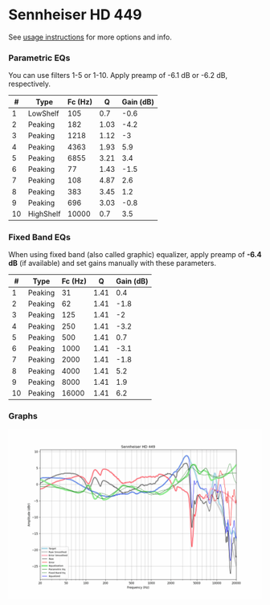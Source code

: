 # Sennheiser HD 449
See [usage instructions](https://github.com/jaakkopasanen/AutoEq#usage) for more options and info.

### Parametric EQs
You can use filters 1-5 or 1-10. Apply preamp of -6.1 dB or -6.2 dB, respectively.

|   # | Type      |   Fc (Hz) |    Q |   Gain (dB) |
|-----|-----------|-----------|------|-------------|
|   1 | LowShelf  |       105 | 0.7  |        -0.6 |
|   2 | Peaking   |       182 | 1.03 |        -4.2 |
|   3 | Peaking   |      1218 | 1.12 |        -3   |
|   4 | Peaking   |      4363 | 1.93 |         5.9 |
|   5 | Peaking   |      6855 | 3.21 |         3.4 |
|   6 | Peaking   |        77 | 1.43 |        -1.5 |
|   7 | Peaking   |       108 | 4.87 |         2.6 |
|   8 | Peaking   |       383 | 3.45 |         1.2 |
|   9 | Peaking   |       696 | 3.03 |        -0.8 |
|  10 | HighShelf |     10000 | 0.7  |         3.5 |

### Fixed Band EQs
When using fixed band (also called graphic) equalizer, apply preamp of **-6.4 dB** (if available) and set gains manually with these parameters.

|   # | Type    |   Fc (Hz) |    Q |   Gain (dB) |
|-----|---------|-----------|------|-------------|
|   1 | Peaking |        31 | 1.41 |         0.4 |
|   2 | Peaking |        62 | 1.41 |        -1.8 |
|   3 | Peaking |       125 | 1.41 |        -2   |
|   4 | Peaking |       250 | 1.41 |        -3.2 |
|   5 | Peaking |       500 | 1.41 |         0.7 |
|   6 | Peaking |      1000 | 1.41 |        -3.1 |
|   7 | Peaking |      2000 | 1.41 |        -1.8 |
|   8 | Peaking |      4000 | 1.41 |         5.2 |
|   9 | Peaking |      8000 | 1.41 |         1.9 |
|  10 | Peaking |     16000 | 1.41 |         6.2 |

### Graphs
![](./Sennheiser%20HD%20449.png)
